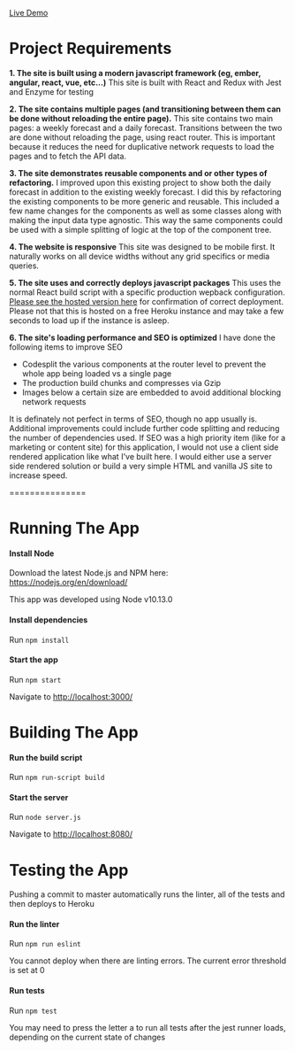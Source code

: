 [Live Demo](https://dochub-weather-app.herokuapp.com/)

Project Requirements
======================================
**1.  The site is built using a modern javascript framework (eg, ember, angular, react, vue, etc...)**
This site is built with React and Redux with Jest and Enzyme for testing

**2. The site contains multiple pages (and transitioning between them can be done without reloading the entire page).**
This site contains two main pages: a weekly forecast and a daily forecast. Transitions between the two are done without reloading the page, using react router. This is important because it reduces the need for duplicative network requests to load the pages and to fetch the API data.

**3. The site demonstrates reusable components and or other types of refactoring.**
I improved upon this existing project to show both the daily forecast in addition to the existing weekly forecast. I did this by refactoring the existing components to be more generic and reusable. This included a few name changes for the components as well as some classes along with making the input data type agnostic. This way the same components could be used with a simple splitting of logic at the top of the component tree.

**4. The website is responsive**
This site was designed to be mobile first. It naturally works on all device widths without any grid specifics or media queries.

**5. The site uses and correctly deploys javascript packages**
This uses the normal React build script with a specific production wepback configuration. [Please see the hosted version here](https://dochub-weather-app.herokuapp.com/ "Please see the hosted version here") for confirmation of correct deployment. Please not that this is hosted on a free Heroku instance and may take a few seconds to load up if the instance is asleep.

**6. The site's loading performance and SEO is optimized**
I have done the following items to improve SEO
- Codesplit the various components at the router level to prevent the whole app being loaded vs a single page
- The production build chunks and compresses via Gzip
- Images below a certain size are embedded to avoid additional blocking network requests

It is definately not perfect in terms of SEO, though no app usually is. Additional improvements could include further code splitting and reducing the number of dependencies used. If SEO was a high priority item (like for a marketing or content site) for this application, I would not use a client side rendered application like what I've built here. I would either use a server side rendered solution or build a very simple HTML and vanilla JS site to increase speed.

===============

Running The App
===============
#### Install Node
Download the latest Node.js and NPM here: https://nodejs.org/en/download/

This app was developed using Node v10.13.0

#### Install dependencies
Run ```npm install```

#### Start the app
Run ```npm start```

Navigate to [http://localhost:3000/](http://localhost:3000/)

Building The App
================
#### Run the build script
Run ```npm run-script build```

#### Start the server
Run ```node server.js```

Navigate to [http://localhost:8080/](http://localhost:8080/)

Testing the App
===============
Pushing a commit to master automatically runs the linter, all of the tests and then deploys to Heroku

#### Run the linter
Run ```npm run eslint```

You cannot deploy when there are linting errors. The current error threshold is set at 0

#### Run tests
Run ```npm test```

You may need to press the letter a to run all tests after the jest runner loads, depending on the current state of changes
